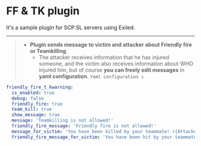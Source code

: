 # FF & TK plugin
It's a sample plugin for SCP:SL servers using Exiled.
***
> - **Plugin sends message to victim and attacker about Friendly fire or Teamkilling**.
>   - The attacker receives information that he has injured someone, and the victim also receives information about WHO injured him, but of course **you can freely edit messages** in **yaml configuration**.
`Yaml configuration ↴`
```yaml
friendly_fire_t_kwarning:
  is_enabled: true
  debug: false
  friendly_fire: true
  team_kill: true
  show_message: true
  message: 'Teamkilling is not allowed!'
  friendly_fire_message: 'Friendly fire is not allowed!'
  message_for_victim: 'You have been killed by your teammate! ({Attacker})'
  friendly_fire_message_for_victim: 'You have been hit by your teammate! ({Attacker})'
```
